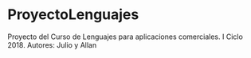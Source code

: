 # ProyectoLenguajes
Proyecto del Curso de Lenguajes para aplicaciones comerciales.
I Ciclo 2018.
Autores: Julio y Allan


